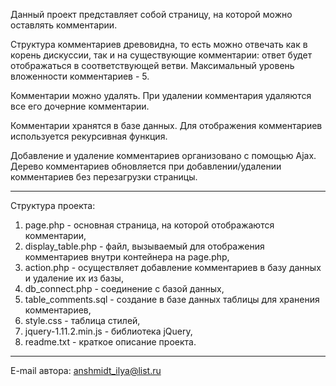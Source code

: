 Данный проект представляет собой страницу, на которой можно оставлять комментарии. 

Структура комментариев древовидна, то есть можно отвечать как в корень дискуссии, так и на существующие комментарии: 
ответ будет отображаться в соответствующей ветви. Максимальный уровень вложенности комментариев - 5. 

Комментарии можно удалять. При удалении комментария удаляются все его дочерние комментарии.

Комментарии хранятся в базе данных.
Для отображения комментариев используется рекурсивная функция. 

Добавление и удаление комментариев организовано с помощью Ajax. 
Дерево комментариев обновляется при добавлении/удалении комментариев без перезагрузки страницы.

-----------------------------------
Структура проекта: 

1) page.php - основная страница, на которой отображаются комментарии,
2) display_table.php - файл, вызываемый для отображения комментариев внутри контейнера на page.php,
3) action.php - осуществляет добавление комментариев в базу данных и удаление их из базы,
4) db_connect.php - соединение с базой данных,
5) table_comments.sql - создание в базе данных таблицы для хранения комментариев,
6) style.css - таблица стилей,
7) jquery-1.11.2.min.js - библиотека jQuery,
8) readme.txt - краткое описание проекта.

-------------------------------------
E-mail автора: anshmidt_ilya@list.ru
